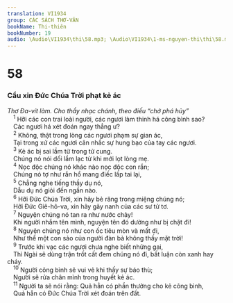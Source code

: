 ```yaml
---
translation: VI1934
group: CÁC SÁCH THƠ-VĂN
bookName: Thi-thiên 
bookNumber: 19
audio: \Audio\VI1934\thi\58.mp3; \Audio\VI1934\1-ms-nguyen-thi\thi\58.mp3
---
```


<div class="title"><h1>58</h1><h3>Cầu xin Đức Chúa Trời phạt kẻ ác</h3><i>Thơ Đa-vít làm. Cho thầy nhạc chánh, theo điếu “chớ phá hủy”</i></div>
<span class="verse thi_58_1"> <sup>1</sup> Hỡi các con trai loài người, các ngươi làm thinh há công bình sao? <br/> Các ngươi há xét đoán ngay thẳng ư? <br/></span>
<span class="verse thi_58_2"> <sup>2</sup> Không, thật trong lòng các ngươi phạm sự gian ác, <br/> Tại trong xứ các ngươi cân nhắc sự hung bạo của tay các ngươi. <br/></span>
<span class="verse thi_58_3"> <sup>3</sup> Kẻ ác bị sai lầm từ trong tử cung. <br/> Chúng nó nói dối lầm lạc từ khi mới lọt lòng mẹ. <br/></span>
<span class="verse thi_58_4"> <sup>4</sup> Nọc độc chúng nó khác nào nọc độc con rắn; <br/> Chúng nó tợ như rắn hổ mang điếc lấp tai lại, <br/></span>
<span class="verse thi_58_5"> <sup>5</sup> Chẳng nghe tiếng thầy dụ nó, <br/> Dẫu dụ nó giỏi đến ngần nào. <br/></span>
<span class="verse thi_58_6"> <sup>6</sup> Hỡi Đức Chúa Trời, xin hãy bẻ răng trong miệng chúng nó; <br/> Hỡi Đức Giê-hô-va, xin hãy gãy nanh của các sư tử tơ. <br/></span>
<span class="verse thi_58_7"> <sup>7</sup> Nguyện chúng nó tan ra như nước chảy! <br/> Khi người nhắm tên mình, nguyện tên đó dường như bị chặt đi! <br/></span>
<span class="verse thi_58_8"> <sup>8</sup> Nguyện chúng nó như con ốc tiêu mòn và mất đi, <br/> Như thể một con sảo của người đàn bà không thấy mặt trời! <br/></span>
<span class="verse thi_58_9"> <sup>9</sup> Trước khi vạc các ngươi chưa nghe biết những gai, <br/> Thì Ngài sẽ dùng trận trốt cất đem chúng nó đi, bất luận còn xanh hay cháy. <br/></span>
<span class="verse thi_58_10"> <sup>10</sup> Người công bình sẽ vui vẻ khi thấy sự báo thù; <br/> Người sẽ rửa chân mình trong huyết kẻ ác. <br/></span>
<span class="verse thi_58_11"> <sup>11</sup> Người ta sẽ nói rằng: Quả hẳn có phần thưởng cho kẻ công bình, <br/> Quả hẳn có Đức Chúa Trời xét đoán trên đất. <br/> <br/></span>
